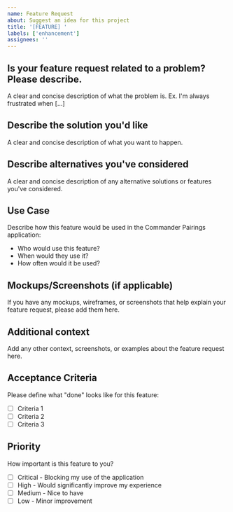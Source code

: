 ```yaml
---
name: Feature Request
about: Suggest an idea for this project
title: '[FEATURE] '
labels: ['enhancement']
assignees: ''
---
```


## Is your feature request related to a problem? Please describe.
A clear and concise description of what the problem is. Ex. I'm always frustrated when [...]

## Describe the solution you'd like
A clear and concise description of what you want to happen.

## Describe alternatives you've considered
A clear and concise description of any alternative solutions or features you've considered.

## Use Case
Describe how this feature would be used in the Commander Pairings application:
- Who would use this feature?
- When would they use it?
- How often would it be used?

## Mockups/Screenshots (if applicable)
If you have any mockups, wireframes, or screenshots that help explain your feature request, please add them here.

## Additional context
Add any other context, screenshots, or examples about the feature request here.

## Acceptance Criteria
Please define what "done" looks like for this feature:
- [ ] Criteria 1
- [ ] Criteria 2
- [ ] Criteria 3

## Priority
How important is this feature to you?
- [ ] Critical - Blocking my use of the application
- [ ] High - Would significantly improve my experience
- [ ] Medium - Nice to have
- [ ] Low - Minor improvement
